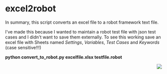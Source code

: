 # excel2robot

In summary, this script converts an excel file to a robot framework text file.

I've made this because I wanted to maintain a robot test file with json test cases and I didn't want to save them externally.
To see this working save an excel file with Sheets named *Settings*, *Variables*, *Test Cases* and *Keywords* (case sensitive!!!)

**python convert_to_robot.py excelfile.xlsx testfile.robot**

<img src="https://github.com/brunogoncalooliveira/excel2robot/blob/master/sample.jpg" align="right">

